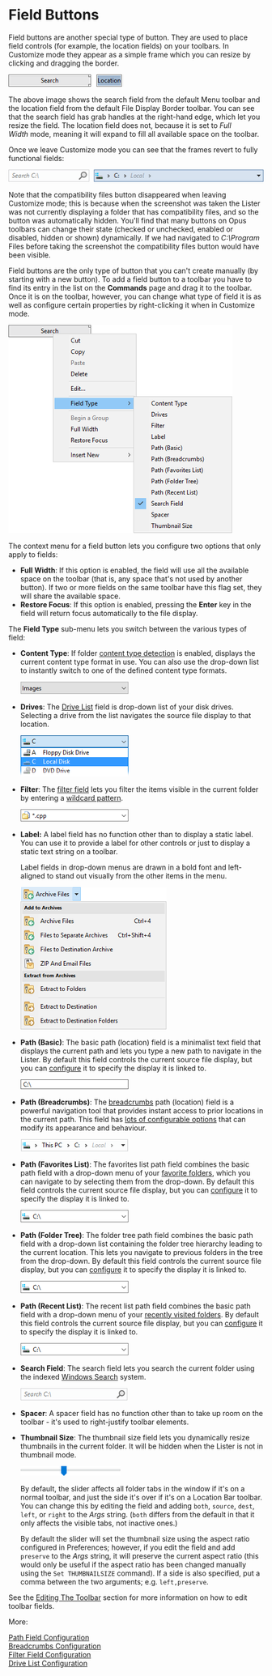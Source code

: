 # Field Buttons

Field buttons are another special type of button. They are used to place field controls (for example, the location fields) on your toolbars. In Customize mode they appear as a simple frame which you can resize by clicking and dragging the border.

![](/Manual/images/media/field_buttons_-_customize.png)

The above image shows the search field from the default Menu toolbar and the location field from the default File Display Border toolbar. You can see that the search field has grab handles at the right-hand edge, which let you resize the field. The location field does not, because it is set to *Full Width* mode, meaning it will expand to fill all available space on the toolbar.

Once we leave Customize mode you can see that the frames revert to fully functional fields:

![](/Manual/images/media/field_buttons_-_no_customize.png)

Note that the compatibility files button disappeared when leaving Customize mode; this is because when the screenshot was taken the Lister was not currently displaying a folder that has compatibility files, and so the button was automatically hidden. You'll find that many buttons on Opus toolbars can change their state (checked or unchecked, enabled or disabled, hidden or shown) dynamically. If we had navigated to *C:\Program* Files before taking the screenshot the compatibility files button would have been visible.

Field buttons are the only type of button that you can't create manually (by starting with a new button). To add a field button to a toolbar you have to find its entry in the list on the **Commands** page and drag it to the toolbar. Once it is on the toolbar, however, you can change what type of field it is as well as configure certain properties by right-clicking it when in Customize mode.

![](/Manual/images/media/field_buttons_edit.png)

The context menu for a field button lets you configure two options that only apply to fields:

- **Full Width**: If this option is enabled, the field will use all the available space on the toolbar (that is, any space that's not used by another button). If two or more fields on the same toolbar have this flag set, they will share the available space.
- **Restore Focus**: If this option is enabled, pressing the **Enter** key in the field will return focus automatically to the file display.

The **Field Type** sub-menu lets you switch between the various types of field:

- **Content Type**: If folder [content type detection](/Manual/basic_concepts/folder_options/content_types.md) is enabled, displays the current content type format in use. You can also use the drop-down list to instantly switch to one of the defined content type formats.

  ![](/Manual/images/media/content_type_field.png)

- **Drives**: The [Drive List](/Manual/basic_concepts/the_lister/navigation/drive_buttons_and_lists.md) field is drop-down list of your disk drives. Selecting a drive from the list navigates the source file display to that location.  

  ![](/Manual/images/media/drive_list_field.png)

- **Filter**: The [filter field](/Manual/basic_concepts/searching_and_filtering/toolbar_filter_fields.md) lets you filter the items visible in the current folder by entering a [wildcard pattern](/Manual/reference/wildcard_reference/pattern_matching_syntax.md).

  ![](/Manual/images/media/filter_field.png)

- **Label:** A label field has no function other than to display a static label. You can use it to provide a label for other controls or just to display a static text string on a toolbar.

  Label fields in drop-down menus are drawn in a bold font and left-aligned to stand out visually from the other items in the menu.

  ![](/Manual/images/media/image079.png)

- **Path (Basic)**: The basic path (location) field is a minimalist text field that displays the current path and lets you type a new path to navigate in the Lister. By default this field controls the current source file display, but you can [configure](/Manual/customize/creating_your_own_buttons/editing_the_toolbar/field_buttons/path_field_configuration.md) it to specify the display it is linked to.

  ![](/Manual/images/media/path_field_basic.png)

- **Path (Breadcrumbs)**: The [breadcrumbs](/Manual/basic_concepts/the_lister/navigation/breadcrumbs_location_field.md) path (location) field is a powerful navigation tool that provides instant access to prior locations in the current path. This field has [lots of configurable options](/Manual/preferences/preferences_categories/location_bar/path_fields/README.md) that can modify its appearance and behaviour.

  ![](/Manual/images/media/path_field_crumbs.png)

- **Path (Favorites List)**: The favorites list path field combines the basic path field with a drop-down menu of your [favorite folders](/Manual/basic_concepts/the_lister/navigation/favorites.md), which you can navigate to by selecting them from the drop-down. By default this field controls the current source file display, but you can [configure](/Manual/customize/creating_your_own_buttons/editing_the_toolbar/field_buttons/path_field_configuration.md) it to specify the display it is linked to.

  ![](/Manual/images/media/path_field_dropdown.png)

- **Path (Folder Tree)**: The folder tree path field combines the basic path field with a drop-down list containing the folder tree hierarchy leading to the current location. This lets you navigate to previous folders in the tree from the drop-down. By default this field controls the current source file display, but you can [configure](/Manual/customize/creating_your_own_buttons/editing_the_toolbar/field_buttons/path_field_configuration.md) it to specify the display it is linked to.

  ![](/Manual/images/media/path_field_dropdown.png)

- **Path (Recent List)**: The recent list path field combines the basic path field with a drop-down menu of your [recently visited folders](/Manual/basic_concepts/the_lister/navigation/recent_and_history_lists.md). By default this field controls the current source file display, but you can [configure](/Manual/customize/creating_your_own_buttons/editing_the_toolbar/field_buttons/path_field_configuration.md) it to specify the display it is linked to.

  ![](/Manual/images/media/path_field_dropdown.png)

- **Search Field**: The search field lets you search the current folder using the indexed [Windows Search](/Manual/basic_concepts/searching_and_filtering/windows_search.md) system.

  ![](/Manual/images/media/search_field1.png)

- **Spacer**: A spacer field has no function other than to take up room on the toolbar - it's used to right-justify toolbar elements.

- **Thumbnail Size**: The thumbnail size field lets you dynamically resize thumbnails in the current folder. It will be hidden when the Lister is not in thumbnail mode.

  ![](/Manual/images/media/thumbnail_size_slider.png)

  By default, the slider affects all folder tabs in the window if it's on a normal toolbar, and just the side it's over if it's on a Location Bar toolbar. You can change this by editing the field and adding `both`, `source`, `dest`, `left`, or `right` to the *Args* string. (`both` differs from the default in that it only affects the visible tabs, not inactive ones.)

  By default the slider will set the thumbnail size using the aspect ratio configured in Preferences; however, if you edit the field and add `preserve` to the *Args* string, it will preserve the current aspect ratio (this would only be useful if the aspect ratio has been changed manually using the `Set THUMBNAILSIZE` command). If a side is also specified, put a comma between the two arguments; e.g. `left,preserve`.

See the [Editing The Toolbar]() section for more information on how to edit toolbar fields.

More:

[Path Field Configuration](/Manual/customize/creating_your_own_buttons/editing_the_toolbar/field_buttons/path_field_configuration.md)  
[Breadcrumbs Configuration](/Manual/preferences/preferences_categories/location_bar/path_fields/README.md)  
[Filter Field Configuration](/Manual/customize/creating_your_own_buttons/editing_the_toolbar/field_buttons/filter_field_configuration.md)  
[Drive List Configuration](/Manual/customize/creating_your_own_buttons/editing_the_toolbar/field_buttons/drive_list_configuration.md)  
